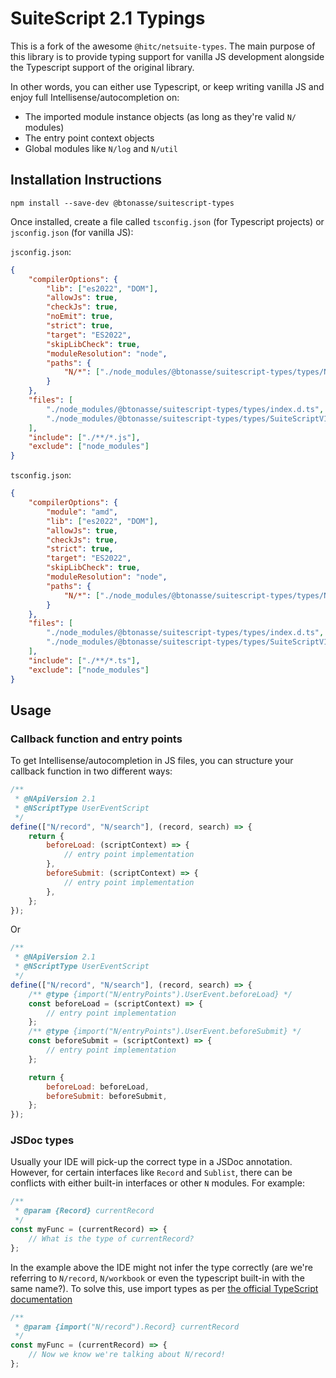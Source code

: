 # SuiteScript 2.1 Typings

This is a fork of the awesome `@hitc/netsuite-types`. The main purpose of this library is to provide typing support for vanilla JS development alongside the Typescript support of the original library.

In other words, you can either use Typescript, or keep writing vanilla JS and enjoy full Intellisense/autocompletion on:

- The imported module instance objects (as long as they're valid `N/` modules)
- The entry point context objects
- Global modules like `N/log` and `N/util`

## Installation Instructions

`npm install --save-dev @btonasse/suitescript-types`

Once installed, create a file called `tsconfig.json` (for Typescript projects) or `jsconfig.json` (for vanilla JS):

`jsconfig.json`:

```json
{
    "compilerOptions": {
        "lib": ["es2022", "DOM"],
        "allowJs": true,
        "checkJs": true,
        "noEmit": true,
        "strict": true,
        "target": "ES2022",
        "skipLibCheck": true,
        "moduleResolution": "node",
        "paths": {
            "N/*": ["./node_modules/@btonasse/suitescript-types/types/N/*"]
        }
    },
    "files": [
        "./node_modules/@btonasse/suitescript-types/types/index.d.ts",
        "./node_modules/@btonasse/suitescript-types/types/SuiteScriptV1.d.ts"
    ],
    "include": ["./**/*.js"],
    "exclude": ["node_modules"]
}
```

`tsconfig.json`:

```json
{
    "compilerOptions": {
        "module": "amd",
        "lib": ["es2022", "DOM"],
        "allowJs": true,
        "checkJs": true,
        "strict": true,
        "target": "ES2022",
        "skipLibCheck": true,
        "moduleResolution": "node",
        "paths": {
            "N/*": ["./node_modules/@btonasse/suitescript-types/types/N/*"]
        }
    },
    "files": [
        "./node_modules/@btonasse/suitescript-types/types/index.d.ts",
        "./node_modules/@btonasse/suitescript-types/types/SuiteScriptV1.d.ts"
    ],
    "include": ["./**/*.ts"],
    "exclude": ["node_modules"]
}
```

## Usage

### Callback function and entry points

To get Intellisense/autocompletion in JS files, you can structure your callback function in two different ways:

```javascript
/**
 * @NApiVersion 2.1
 * @NScriptType UserEventScript
 */
define(["N/record", "N/search"], (record, search) => {
    return {
        beforeLoad: (scriptContext) => {
            // entry point implementation
        },
        beforeSubmit: (scriptContext) => {
            // entry point implementation
        },
    };
});
```

Or

```javascript
/**
 * @NApiVersion 2.1
 * @NScriptType UserEventScript
 */
define(["N/record", "N/search"], (record, search) => {
    /** @type {import("N/entryPoints").UserEvent.beforeLoad} */
    const beforeLoad = (scriptContext) => {
        // entry point implementation
    };
    /** @type {import("N/entryPoints").UserEvent.beforeSubmit} */
    const beforeSubmit = (scriptContext) => {
        // entry point implementation
    };

    return {
        beforeLoad: beforeLoad,
        beforeSubmit: beforeSubmit,
    };
});
```

### JSDoc types

Usually your IDE will pick-up the correct type in a JSDoc annotation. However, for certain interfaces like `Record` and `Sublist`, there can be conflicts with either built-in interfaces or other `N` modules. For example:

```javascript
/**
 * @param {Record} currentRecord
 */
const myFunc = (currentRecord) => {
    // What is the type of currentRecord?
};
```

In the example above the IDE might not infer the type correctly (are we're referring to `N/record`, `N/workbook` or even the typescript built-in with the same name?). To solve this, use import types as per [the official TypeScript documentation](https://www.typescriptlang.org/docs/handbook/jsdoc-supported-types.html#other)

```javascript
/**
 * @param {import("N/record").Record} currentRecord
 */
const myFunc = (currentRecord) => {
    // Now we know we're talking about N/record!
};
```
